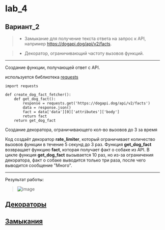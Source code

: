 # lab_4
## Вариант_2
> * Замыкание для получение текста ответа на запрос к API, например https://dogapi.dog/api/v2/facts.

> * Декоратор, ограничивающий частоту вызовов функций.
____
Создание функции, получающей ответ с API.

используется библиотека [requests](https://pypi.org/project/requests/)
```
import requests

def create_dog_fact_fetcher():
    def get_dog_fact():
        response = requests.get('https://dogapi.dog/api/v2/facts')
        data = response.json()
        fact = data['data'][0]['attributes']['body']
        return fact
    return get_dog_fact
```
Создание декоратора, ограничивающего кол-во вызовов до 3 за время 

Код создаёт декоратор **rate_limiter**, который ограничивает количество вызовов функции в течение 5 секунд до 3 раз. Функция **get_dog_fact** возвращает функцию **fact**, которая получает факт о собаке из API. В цикле функция **get_dog_fact** вызывается 10 раз, но из-за ограничения декоратора, факт о собаке выводится только три раза, после чего выводится сообщение "Много".
____

Результат работы:

> ![image](https://github.com/MTrucky/lab4/assets/146337304/758257ec-f893-4426-a073-88d5596a85c8)


## [Декораторы](https://habr.com/ru/companies/otus/articles/727590/)

## [Замыкания](https://habr.com/ru/companies/skillfactory/articles/542880/)
